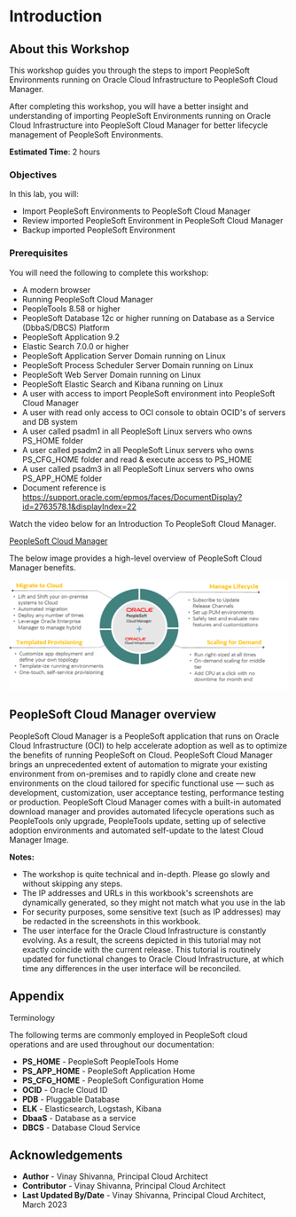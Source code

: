 # Introduction

## About this Workshop ##

This workshop guides you through the steps to import PeopleSoft Environments running on Oracle Cloud Infrastructure to PeopleSoft Cloud Manager.

After completing this workshop, you will have a better insight and understanding of importing PeopleSoft Environments running on Oracle Cloud Infrastructure into PeopleSoft Cloud Manager for better lifecycle management of PeopleSoft Environments.

**Estimated Time**: 2 hours

### Objectives

In this lab, you will:

* Import PeopleSoft Environments to PeopleSoft Cloud Manager
* Review imported PeopleSoft Environment in PeopleSoft Cloud Manager
* Backup imported PeopleSoft Environment


### Prerequisites

You will need the following to complete this workshop:

* A modern browser
* Running PeopleSoft Cloud Manager
* PeopleTools 8.58 or higher
* PeopleSoft Database 12c or higher running on Database as a Service (DbbaS/DBCS) Platform
* PeopleSoft Application 9.2 
* Elastic Search 7.0.0 or higher
* PeopleSoft Application Server Domain running on Linux 
* PeopleSoft Process Scheduler Server Domain running on Linux 
* PeopleSoft Web Server Domain running on Linux 
* PeopleSoft Elastic Search and Kibana running on Linux
* A user with access to import PeopleSoft environment into PeopleSoft Cloud Manager
* A user with read only access to OCI console to obtain OCID's of servers and DB system
* A user called psadm1 in all PeopleSoft Linux servers who owns PS_HOME folder
* A user called psadm2 in all PeopleSoft Linux servers who owns PS\_CFG\_HOME folder and read & execute   access to PS_HOME
* A user called psadm3 in all PeopleSoft Linux servers who owns PS\_APP\_HOME folder
* Document reference is https://support.oracle.com/epmos/faces/DocumentDisplay?id=2763578.1&displayIndex=22 

Watch the video below for an Introduction To PeopleSoft Cloud Manager.

   [PeopleSoft Cloud Manager](youtube:msMcUr3fny4:large)

The below image provides a high-level overview of PeopleSoft Cloud Manager benefits.

   ![High-level overview of PeopleSoft Cloud Manager benefits](images/peoplesoft-cloud-manager.png " ")

## PeopleSoft Cloud Manager overview ##

PeopleSoft Cloud Manager is a PeopleSoft application that runs on Oracle Cloud Infrastructure (OCI) to help accelerate adoption as well as to optimize the benefits of running PeopleSoft on Cloud. PeopleSoft Cloud Manager brings an unprecedented extent of automation to migrate your existing environment from on-premises and to rapidly clone and create new environments on the cloud tailored for specific functional use — such as development, customization, user acceptance testing, performance testing or production. PeopleSoft Cloud Manager comes with a built-in automated download manager and provides automated lifecycle operations such as PeopleTools only upgrade, PeopleTools update, setting up of selective adoption environments and automated self-update to the latest Cloud Manager Image. 

**Notes:**

* The workshop is quite technical and in-depth. Please go slowly and without skipping any steps.
*  The IP addresses and URLs in this workbook's screenshots are dynamically generated, so they might not match what you use in the lab
* For security purposes, some sensitive text (such as IP addresses) may be redacted in the screenshots in this workbook.
* The user interface for the Oracle Cloud Infrastructure is constantly evolving. As a result, the screens depicted in this tutorial may not exactly coincide with the current release. This tutorial is routinely updated for functional changes to Oracle Cloud Infrastructure, at which time any differences in the user interface will be reconciled.

## Appendix

Terminology

The following terms are commonly employed in PeopleSoft cloud operations and are used throughout our documentation:

* **PS_HOME** - PeopleSoft PeopleTools Home
* **PS\_APP\_HOME** - PeopleSoft Application Home
* **PS\_CFG\_HOME** - PeopleSoft Configuration Home
* **OCID** - Oracle Cloud ID
* **PDB** - Pluggable Database
* **ELK** - Elasticsearch, Logstash, Kibana
* **DbaaS** - Database as a service
* **DBCS** - Database Cloud Service

## Acknowledgements
* **Author** - Vinay Shivanna, Principal Cloud Architect
* **Contributor** - Vinay Shivanna, Principal Cloud Architect
* **Last Updated By/Date** - Vinay Shivanna, Principal Cloud Architect, March 2023

